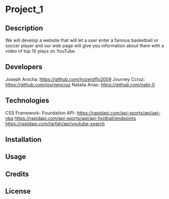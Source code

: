 # Project_1
## Description
We will develop a website that will let a user enter a 
famous basketball or soccer player and our web page will give you 
information about them with a video of top 10 plays on YouTube.
## Developers
 Joseph Arocha: https://github.com/hozerpffp2009
 Journey Ccruz: https://github.com/journeycruz
 Natalia Arias: https://github.com/nabi-0
## Technologies
 CSS Framework- 
  Foundation
 API- 
  https://rapidapi.com/api-sports/api/api-nba
  https://rapidapi.com/api-sports/api/api-football/endpoints
  https://rapidapi.com/tarfah/api/youtube-search
## Installation
## Usage
## Credits
## License